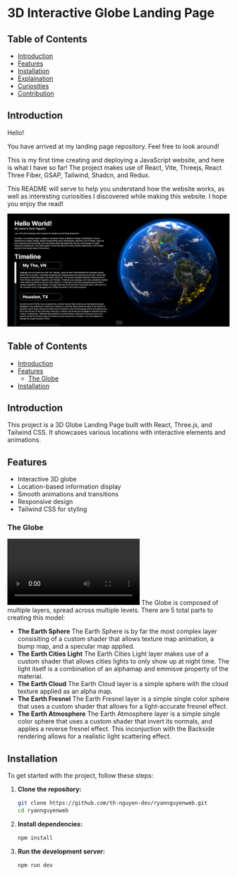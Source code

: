 # 3D Interactive Globe Landing Page

## Table of Contents

- [Introduction](#introduction)
- [Features](#features)
- [Installation](#installation)
- [Explaination](#explaination)
- [Curiosities](#curiosities)
- [Contribution](#contribution)

## Introduction


Hello!

You have arrived at my landing page repository. Feel free to look around!

This is my first time creating and deploying a JavaScript website, and here is what I have so far! The project makes use of React, Vite, Threejs, React Three Fiber, GSAP, Tailwind, Shadcn, and Redux.

 This README will serve to help you understand how the website works, as well as interesting curiosities I discovered while making this website. I hope you enjoy the read!

![Image](/public/readme_assets/Screenshot%20(508).png)


## Table of Contents

- [Introduction](#introduction)
- [Features](#features)
    - [The Globe](#the-globe)
- [Installation](#installation)

## Introduction

This project is a 3D Globe Landing Page built with React, Three.js, and Tailwind CSS. It showcases various locations with interactive elements and animations.

## Features

- Interactive 3D globe
- Location-based information display
- Smooth animations and transitions
- Responsive design
- Tailwind CSS for styling

### The Globe
![Video](https://github.com/Th-nguyen-Dev/Th-nguyen-Dev.github.io/blob/Test3D_ReadMe/public/readme_assets/Earth_Examine_Video.mp4)
The Globe is composed of multiple layers, spread across multiple levels. There are 5 total parts to creating this model: 
- **The Earth Sphere**
    The Earth Sphere is by far the most complex layer consisiting of a custom shader that allows texture map animation, a bump map, and a specular map applied.
- **The Earth Cities Light**
    The Earth Cities Light layer makes use of a custom shader that allows cities lights to only show up at 
    night time. The light itself is a combination of an alphamap and emmisve property of the material. 
- **The Earth Cloud**
    The Earth Cloud layer is a simple sphere with the cloud texture applied as an alpha map. 
- **The Earth Fresnel**
    The Earth Fresnel layer is a simple single color sphere that uses a custom shader that allows for a light-accurate fresnel effect.
- **The Earth Atmosphere**
    The Earth Atmosphere layer is a simple single color sphere that uses a custom shader that invert its normals, and applies a reverse fresnel effect. This inconjuction with the Backside rendering allows for a realistic light scattering effect.


## Installation

To get started with the project, follow these steps:

1. **Clone the repository:**

    ```sh
    git clone https://github.com/th-nguyen-dev/ryannguyenweb.git
    cd ryannguyenweb
    ```

2. **Install dependencies:**

    ```sh
    npm install
    ```

3. **Run the development server:**

    ```sh
    npm run dev
    ```
